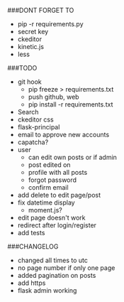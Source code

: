 ###DONT FORGET TO
- pip -r requirements.py
- secret key
- ckeditor
- kinetic.js
- less

###TODO
- git hook
    - pip freeze > requirements.txt
    - push github, web
    - pip install -r requirements.txt
- Search
- ckeditor css
- flask-principal
- email to approve new accounts
- capatcha?
- user
    - can edit own posts or if admin
    - post edited on 
    - profile with all posts
    - forgot password
    - confirm email 
- add delete to edit page/post
- fix datetime display
    - moment.js?
- edit page doesn't work
- redirect after login/register
- add tests

###CHANGELOG
- changed all times to utc
- no page number if only one page
- added pagination on posts
- add https
- flask admin working
